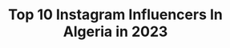 ---
title: Top 10 Instagram Influencers In Algeria in 2023
description: >-
  Find top Instagram influencers in Algeria in 2023. Most popular hashtags: #algeria #algerie #oran.
platform: Instagram
hits: 39
text_top: Identify the best Instagram influencers on inBeat.
text_bottom: Our search engine holds 39 Instagram influencers like this in Algeria for you to contact.
profiles:
  - username: "blak23f"
    fullname: >-
      Fares Baraket
    bio: >-
      Acteur/Comédien/Rappeur ... 👕 @never2oolate 📬 Pro : Fares.blak23@gmail.com
    location: "Algeria"
    followers: 136163
    engagement: 1282
    commentsToLikes: 0.032532
    id: ck13a2tgmocns0i19pvqq1fay
    verified: false
    hashtags: "#summer"
  - username: "djoher.art"
    fullname: >-
      • Djoher Art •
    bio: >-
      •Djoher GHAOUL جوهر •a 17 yo girl •🇩🇿Oran, Algeria ✨Open for commission • a self-taught artist • #traditional_art #realisticdrawing
    location: "Algeria"
    followers: 3218
    engagement: 2171
    commentsToLikes: 0.112293
    id: ck0vwzka9wdkp0i198i4r1ph7
    verified: false
    hashtags: "#graphite, #artathome, #pencil, #drawings"
  - username: "souhilaofficial"
    fullname: >-
      Souhila Ben Lachhab 🦋 سهيلة
    bio: >-
      🔱SBL🔱 Algerian Artist ▫️ Actress | Singer 🎼 |animatrice TV I Love you my Algeria❤🇩🇿 watch my new music videos 👇
    location: "Algeria"
    followers: 1825515
    engagement: 242
    commentsToLikes: 0.033543
    id: ck14gdxgd4qcc0i196kw8va02
    verified: true
    hashtags: "#look, #algeria, #mood, #souhilabenlachhab"
  - username: "firdouss_kb"
    fullname: >-
      Firdouss_akb
    bio: >-
      رد المتابعة 😍مرحبا بزين معي تابعوني 🇩🇿🇲🇦🇹🇳 Objectif 200k <====== nv compte 01 #abbonné moi تابعوني يصلكم ااجديد abbonne moi
    location: "Algeria"
    followers: 156499
    engagement: 197
    commentsToLikes: 0.056354
    id: ck0ub935xe26r0i19h86273ek
    verified: false
    hashtags: "#alg, #folw, #ba9lawa, #dahk"
  - username: "malek_djeriou"
    fullname: >-
      ⁦🕊️⁩ ملاك
    bio: >-
      🇩🇿. 🥰بنت تيبازة🥰 La vie est belle Artiste٫ comédienne ٫chanteuse 🎤.
    location: "Algeria"
    followers: 31359
    engagement: 189
    commentsToLikes: 0.099646
    id: ck137bgb7apim0i197eiah2v9
    verified: false
    hashtags: ""
  - username: "rym.amari"
    fullname: >-
      الريم✨ 𝓡𝔂𝓶 𝓐𝓶𝓪𝓻𝓲
    bio: >-
      📺 TV Presenter| Journalist #CanalAlgérie 👑 Former Miss Algeria 🌍 Reservoir Engineer 🎤 Event Host
    location: "Algeria"
    followers: 243287
    engagement: 642
    commentsToLikes: 0.018781
    id: ck0w109wygx2o0i19sqsln1gw
    verified: false
    hashtags: "#goodmorning, #sophisticatedsimplicity, #avosbasquettes, #weekend"
  - username: "feryelle_rouu"
    fullname: >-
      🌹.FERIEL / MAKEUP. 🌹
    bio: >-
      Algerian girl 🇩🇿 Makeup lover Human Ressource Management 👩🏻‍🎓
    location: "Algeria"
    followers: 18281
    engagement: 194
    commentsToLikes: 0.160190
    id: ck13a2tobocqa0i19unvw8c74
    verified: false
    hashtags: "#hudabeauty, #winterblushready, #huda, #mercuryretrogradepalette"
  - username: "dz_travelcouple"
    fullname: >-
      ᗩᑎTᗩᖇ & Iᒪᕼᗴᗰ's ᗩᗪᐯᗴᑎTᑌᖇᗴᔕ
    bio: >-
      Travel and photography enthusiasts ✈ 🇩🇿from Algeria Young Travel couple 💏 📩Dztravelcouple@gmail.com 🇩🇪🇭🇷🇸🇮🇨🇿🇦🇹🇳🇱🇭🇺🇮🇹🇹🇷🇧🇪🇫🇷🇪🇸🇲🇻🇵🇹 Nour’s parents
    location: "Algeria"
    followers: 81707
    engagement: 474
    commentsToLikes: 0.013056
    id: ck0w05vxhcj5d0i19jd4a3b5n
    verified: false
    hashtags: "#travelcouples, #visitalgeria, #dubai, #karakou"
  - username: "nourhane_zghid"
    fullname: >-
      Nourhane
    bio: >-
      Actrice ALGERIA♥️ Business contact : nourhanezghidpro1@gmail.com You didn’t go through all that for nothing.
    location: "Algeria"
    followers: 1853362
    engagement: 546
    commentsToLikes: 0.013065
    id: ck137bl0uaq7u0i195vkfz886
    verified: false
    hashtags: "#algeria, #nourhane, #loveyourself, #algerie"
  - username: "faridarguibaoff"
    fullname: >-
      Farida
    bio: >-
      Algerian 🇩🇿 artist 🎶 🐼 animals lover ❤️ 📍Oran 💎وهران pro 📧 : Faridarguiba@gmail.com Nouvelle vidéo￼📸🔥🔥 ⬇⬇⬇
    location: "Algeria"
    followers: 642726
    engagement: 366
    commentsToLikes: 0.006605
    id: ck0uao9zgcme60i19i7jdnp48
    verified: false
    hashtags: "#freeuyghur, #1ernovembre, #swipe, #farida"
---